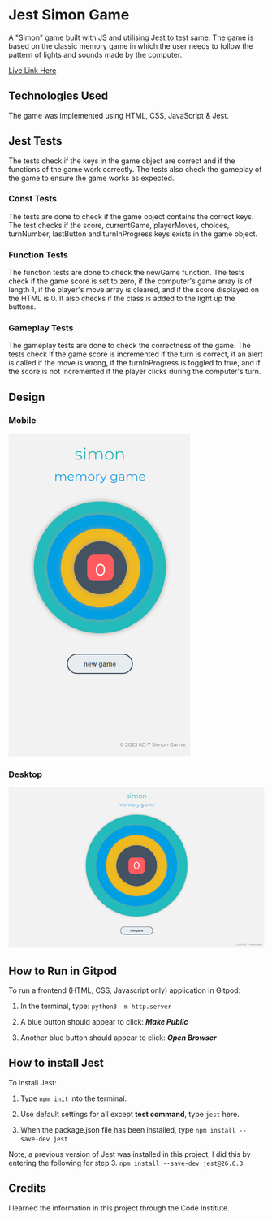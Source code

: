 # Jest Simon Game

A "Simon" game built with JS and utilising Jest to test same. The game is based on the classic memory game in which the user needs to follow the pattern of lights and sounds made by the computer. 

[Live Link Here](https://kc-7.github.io/jest-simon-game/)

## Technologies Used

The game was implemented using HTML, CSS, JavaScript & Jest.

## Jest Tests

The tests check if the keys in the game object are correct and if the functions of the game work correctly. The tests also check the gameplay of the game to ensure the game works as expected.

### Const Tests
The tests are done to check if the game object contains the correct keys. The test checks if the score, currentGame, playerMoves, choices, turnNumber, lastButton and turnInProgress keys exists in the game object.

### Function Tests
The function tests are done to check the newGame function. The tests check if the game score is set to zero, if the computer's game array is of length 1, if the player's move array is cleared, and if the score displayed on the HTML is 0. It also checks if the class is added to the light up the buttons.

### Gameplay Tests
The gameplay tests are done to check the correctness of the game. The tests check if the game score is incremented if the turn is correct, if an alert is called if the move is wrong, if the turnInProgress is toggled to true, and if the score is not incremented if the player clicks during the computer's turn.

## Design

### Mobile

![Mobile View](images/simonMobile.png)

### Desktop

![Mobile View](images/simonPC.png)

## How to Run in Gitpod

To run a frontend (HTML, CSS, Javascript only) application in Gitpod:

1. In the terminal, type: `python3 -m http.server`

2. A blue button should appear to click: ___Make Public___

3. Another blue button should appear to click: ___Open Browser___

## How to install Jest

To install Jest:

1. Type `npm init` into the terminal. 

2. Use default settings for all except **test command**, type `jest` here.

3. When the package.json file has been installed, type `npm install --save-dev jest`

Note, a previous version of Jest was installed in this project, I did this by entering the following for step 3. `npm install --save-dev jest@26.6.3`

## Credits

I learned the information in this project through the Code Institute. 
